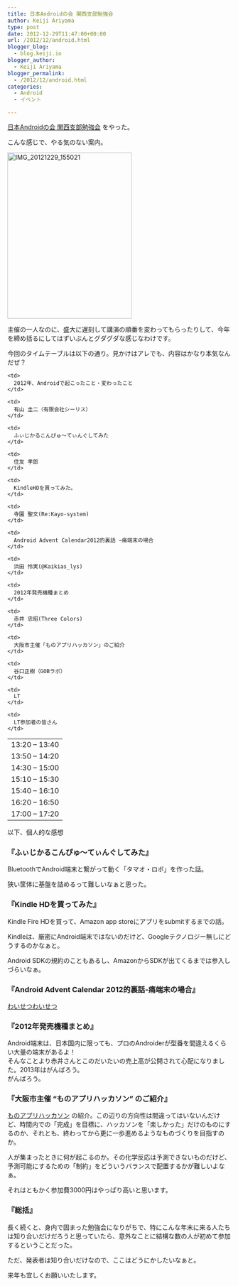 ```yaml
---
title: 日本Androidの会 関西支部勉強会
author: Keiji Ariyama
type: post
date: 2012-12-29T11:47:00+00:00
url: /2012/12/android.html
blogger_blog:
  - blog.keiji.io
blogger_author:
  - Keiji Ariyama
blogger_permalink:
  - /2012/12/android.html
categories:
  - Android
  - イベント

---
```

<a href="http://atnd.org/events/35134" target="_blank">日本Androidの会 関西支部勉強会</a> をやった。

こんな感じで、やる気のない案内。

<div>
  <a href="http://blog.keiji.io/wp-content/uploads/2012/12/IMG_20121229_155021.jpg"><img class="aligncenter  wp-image-111" alt="IMG_20121229_155021" src="http://blog.keiji.io/wp-content/uploads/2012/12/IMG_20121229_155021.jpg" width="280" height="374" /></a>
</div>

<div>
</div>

主催の一人なのに、盛大に遅刻して講演の順番を変わってもらったりして、今年を締め括るにしてはずいぶんとグダグダな感じなわけです。

今回のタイムテーブルは以下の通り。見かけはアレでも、内容はかなり本気なんだぜ？

<table>
  <tr>
    <td>
      13:20 – 13:40
    </td>
    
    <td>
      2012年、Androidで起こったこと・変わったこと
    </td>
    
    <td>
      有山 圭二（有限会社シーリス）
    </td>
  </tr>
  
  <tr>
    <td>
      13:50 – 14:20
    </td>
    
    <td>
      ふぃじかるこんぴゅ～てぃんぐしてみた
    </td>
    
    <td>
      住友 孝郎
    </td>
  </tr>
  
  <tr>
    <td>
      14:30 – 15:00
    </td>
    
    <td>
      KindleHDを買ってみた。
    </td>
    
    <td>
      寺園 聖文(Re:Kayo-system)
    </td>
  </tr>
  
  <tr>
    <td>
      15:10 – 15:30
    </td>
    
    <td>
      Android Advent Calendar2012的裏話 −痛端末の場合
    </td>
    
    <td>
      浜田 怜実(@Kaikias_lys)
    </td>
  </tr>
  
  <tr>
    <td>
      15:40 – 16:10
    </td>
    
    <td>
      2012年発売機種まとめ
    </td>
    
    <td>
      赤井 忠昭(Three Colors)
    </td>
  </tr>
  
  <tr>
    <td>
      16:20 – 16:50
    </td>
    
    <td>
      大阪市主催「ものアプリハッカソン」のご紹介
    </td>
    
    <td>
      谷口正樹（GOBラボ）
    </td>
  </tr>
  
  <tr>
    <td>
      17:00 – 17:20
    </td>
    
    <td>
      LT
    </td>
    
    <td>
      LT参加者の皆さん
    </td>
  </tr>
</table>

<div>
  以下、個人的な感想
</div>

<!--more-->

### 『ふぃじかるこんぴゅ〜てぃんぐしてみた』

BluetoothでAndroid端末と繋がって動く「タマオ・ロボ」を作った話。
  
狭い筐体に基盤を詰めるって難しいなぁと思った。

### 『Kindle HDを買ってみた』

Kindle Fire HDを買って、Amazon app storeにアプリをsubmitするまでの話。
  
Kindleは、厳密にAndroid端末ではないのだけど、Googleテクノロジー無しにどうするのかなぁと。

Android SDKの規約のこともあるし、AmazonからSDKが出てくるまでは参入しづらいなぁ。

<div>
</div>

<div>
  <h3>
    『Android Advent Calendar 2012的裏話-痛端末の場合』
  </h3>
</div>

<div>
  <a href="http://d.hatena.ne.jp/Kaikias/20121216/1355583666" target="_blank">わいせつわいせつ</a>
</div>

<div>
</div>

<div>
  <div>
    <h3>
      『2012年発売機種まとめ』
    </h3>
  </div>
  
  <div>
    Android端末は、日本国内に限っても、プロのAndroiderが型番を間違えるくらい大量の端末があるよ！
  </div>
</div>

<div>
</div>

<div>
  そんなことより赤井さんとこのだいたいの売上高が公開されて心配になりました。2013年はがんばろう。
</div>

<div>
  がんばろう。
</div>

<div>
</div>

<div>
  <h3>
    『大阪市主催 &#8220;ものアプリハッカソン&#8221; のご紹介』
  </h3>
</div>

<a href="http://www.innovation-osaka.jp/ja/events/000003/" target="_blank">ものアプリハッカソン</a> の紹介。この辺りの方向性は間違ってはいないんだけど、時間内での「完成」を目標に、ハッカソンを「楽しかった」だけのものにするのか、それとも、終わってから更に一歩進めるようなものづくりを目指すのか。

人が集まったときに何が起こるのか。その化学反応は予測できないものだけど、予測可能にするための「制約」をどういうバランスで配置するかが難しいよなぁ。

<div>
</div>

<div>
  それはともかく参加費3000円はやっぱり高いと思います。
</div>

### 『総括』

長く続くと、身内で固まった勉強会になりがちで、特にこんな年末に来る人たちは知り合いだけだろうと思っていたら、意外なことに結構な数の人が初めて参加するということだった。

ただ、発表者は知り合いだけなので、ここはどうにかしたいなぁと。

来年も宜しくお願いいたします。